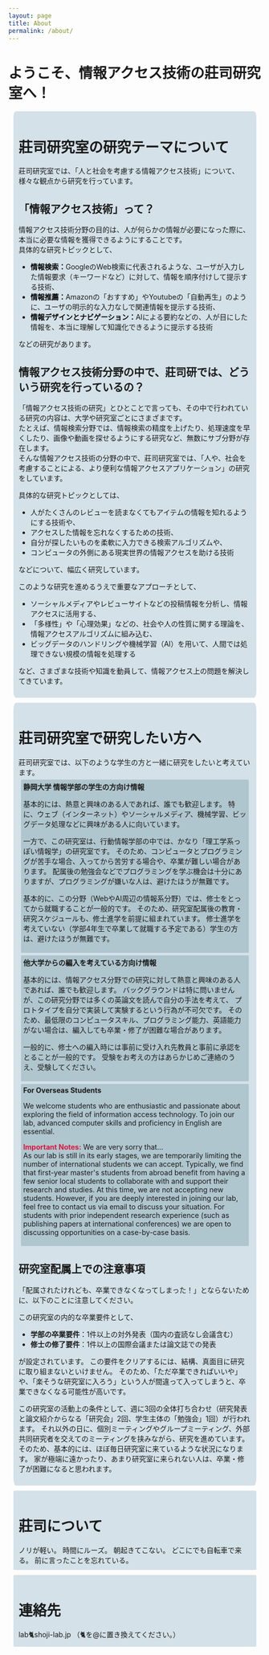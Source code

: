 ```yaml
---
layout: page
title: About
permalink: /about/
---
```


<style>
    span.li{
        font-weight: bolder;
        color: black;
    }
    div.block{
        background-color: #D4E1E8;
        border-radius: 1%;
        padding: 2%;
        margin: 2%;
    }
    div.target{
        background-color: #B0C6CE;
        border-radius: 0.5%;
        padding: 1%;
        margin: 1%;
    }
    span.caution{
        font-weight: bolder;
        color: crimson;
    }
</style>

<h1>ようこそ、情報アクセス技術の莊司研究室へ！</h1>
<div class=block>
<h1>莊司研究室の研究テーマについて</h1>
莊司研究室では、「人と社会を考慮する情報アクセス技術」について、様々な観点から研究を行っています。
<h2>「情報アクセス技術」って？</h2>
情報アクセス技術分野の目的は、人が何らかの情報が必要になった際に、本当に必要な情報を獲得できるようにすることです。<br>
具体的な研究トピックとして、
<ul>
<li> <span class="li">情報検索：</span>GoogleのWeb検索に代表されるような、ユーザが入力した情報要求（キーワードなど）に対して、情報を順序付けして提示する技術、</li>
<li><span class="li">情報推薦：</span>Amazonの「おすすめ」やYoutubeの「自動再生」のように、ユーザの明示的な入力なしで関連情報を提示する技術、</li>
<li><span class="li">情報デザインとナビゲーション：</span>AIによる要約などの、人が目にした情報を、本当に理解して知識化できるように提示する技術</li>
</ul>
などの研究があります。
<h2>情報アクセス技術分野の中で、莊司研では、どういう研究を行っているの？</h2>
<p>
「情報アクセス技術の研究」とひとことで言っても、その中で行われている研究の内容は、大学や研究室ごとにさまざまです。<br>
たとえば、情報検索分野では、情報検索の精度を上げたり、処理速度を早くしたり、画像や動画を探せるようにする研究など、無数にサブ分野が存在します。<br>
そんな情報アクセス技術の分野の中で、莊司研究室では、「人や、社会を考慮することによる、より便利な情報アクセスアプリケーション」の研究をしています。
</p>

<p>
具体的な研究トピックとしては、
<ul>
<li>人がたくさんのレビューを読まなくてもアイテムの情報を知れるようにする技術や、</li>
<li>アクセスした情報を忘れなくするための技術、</li>
<li>自分が探したいものを柔軟に入力できる検索アルゴリズムや、</li>
<li>コンピュータの外側にある現実世界の情報アクセスを助ける技術</li>
</ul>
などについて、幅広く研究しています。
</p>

<p>
このような研究を進めるうえで重要なアプローチとして、
<ul>
<li>ソーシャルメディアやレビューサイトなどの投稿情報を分析し、情報アクセスに活用する、</li>
<li>「多様性」や「心理効果」などの、社会や人の性質に関する理論を、情報アクセスアルゴリズムに組み込む、</li>
<li>ビッグデータのハンドリングや機械学習（AI）を用いて、人間では処理できない規模の情報を処理する</li>
</ul>
など、さまざまな技術や知識を動員して、情報アクセス上の問題を解決してきています。
</p>
</div>

<div class="block">
<h1>莊司研究室で研究したい方へ</h1>
莊司研究室では、以下のような学生の方と一緒に研究をしたいと考えています。
<div class="target">
<strong>静岡大学 情報学部の学生の方向け情報</strong><br>
<p>
基本的には、熱意と興味のある人であれば、誰でも歓迎します。
特に、ウェブ（インターネット）やソーシャルメディア、機械学習、ビッグデータ処理などに興味がある人に向いています。
</p>
<p>
一方で、この研究室は、行動情報学部の中では、かなり「理工学系っぽい情報学」の研究室です。
そのため、コンピュータとプログラミングが苦手な場合、入ってから苦労する場合や、卒業が難しい場合があります。
配属後の勉強会などでプログラミングを学ぶ機会は十分にありますが、プログラミングが嫌いな人は、避けたほうが無難です。
</p>
<p>
基本的に、この分野（WebやAI周辺の情報系分野）では、修士をとってから就職することが一般的です。
そのため、研究室配属後の教育・研究スケジュールも、修士進学を前提に組まれています。
修士進学を考えていない（学部4年生で卒業して就職する予定である）学生の方は、避けたほうが無難です。
</p>
</div>

<div class="target">
<strong>他大学からの編入を考えている方向け情報</strong><br>
<p>
基本的には、情報アクセス分野での研究に対して熱意と興味のある人であれば、誰でも歓迎します。
バックグラウンドは特に問いませんが、この研究分野では多くの英論文を読んで自分の手法を考えて、
プロトタイプを自分で実装して実験するという行為が不可欠です。
そのため、最低限のコンピュータスキル、プログラミング能力、英語能力がない場合は、編入しても卒業・修了が困難な場合があります。
</p>
<p>
一般的に、修士への編入時には事前に受け入れ先教員と事前に承認をとることが一般的です。
受験をお考えの方はあらかじめご連絡のうえ、受験してください。
</p>
</div>

<div class="target">
<strong>For Overseas Students</strong><br>
<p>
We welcome students who are enthusiastic and passionate about exploring the field of information access technology. To join our lab, advanced computer skills and proficiency in English are essential.
</p>
<p>
<span class="caution">Important Notes:</span>
We are very sorry that... 
<br> As our lab is still in its early stages, we are temporarily limiting the number of international students we can accept. 
Typically, we find that first-year master's students from abroad benefit from having a few senior local students to collaborate with and support their research and studies.
At this time, we are not accepting new students. 
However, if you are deeply interested in joining our lab, feel free to contact us via email to discuss your situation.
For students with prior independent research experience (such as publishing papers at international conferences) we are open to discussing opportunities on a case-by-case basis.
</p>
</div>

<h2>研究室配属上での注意事項</h2>
<p>
「配属されたけれども、卒業できなくなってしまった！」とならないために、以下のことに注意してください。
</p>
<p>
この研究室の内的な卒業要件として、
<ul>
<li><strong>学部の卒業要件</strong>：1件以上の対外発表（国内の査読なし会議含む）</li>
<li><strong>修士の修了要件</strong>：1件以上の国際会議または論文誌での発表</li>
</ul>
が設定されています。
この要件をクリアするには、結構、真面目に研究に取り組まないといけません。
そのため、「ただ卒業できればいいや」や、「楽そうな研究室に入ろう」という人が間違って入ってしまうと、卒業できなくなる可能性が高いです。
</p>
<p>
この研究室の活動上の条件として、週に3回の全体打ち合わせ（研究発表と論文紹介からなる「研究会」2回、学生主体の「勉強会」1回）が行われます。
それ以外の日に、個別ミーティングやグループミーティング、外部共同研究者を交えてのミーティングを挟みながら、研究を進めています。
そのため、基本的には、ほぼ毎日研究室に来ているような状況になります。
家が極端に遠かったり、あまり研究室に来られない人は、卒業・修了が困難になると思われます。
</p>
</div>

<div class="block">
<h1>莊司について</h1>
ノリが軽い。
時間にルーズ。
朝起きてこない。
どこにでも自転車で来る。
前に言ったことを忘れている。
</div>

<div class="block">
<h1>連絡先</h1>
lab🐈shoji-lab.jp
（🐈を@に置き換えてください。）
</div>
